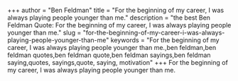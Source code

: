 +++
author = "Ben Feldman"
title = "For the beginning of my career, I was always playing people younger than me."
description = "the best Ben Feldman Quote: For the beginning of my career, I was always playing people younger than me."
slug = "for-the-beginning-of-my-career-i-was-always-playing-people-younger-than-me"
keywords = "For the beginning of my career, I was always playing people younger than me.,ben feldman,ben feldman quotes,ben feldman quote,ben feldman sayings,ben feldman saying,quotes, sayings,quote, saying, motivation"
+++
For the beginning of my career, I was always playing people younger than me.
